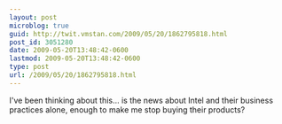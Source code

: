 ```yaml
---
layout: post
microblog: true
guid: http://twit.vmstan.com/2009/05/20/1862795818.html
post_id: 3051280
date: 2009-05-20T13:48:42-0600
lastmod: 2009-05-20T13:48:42-0600
type: post
url: /2009/05/20/1862795818.html
---
```

I've been thinking about this... is the news about Intel and their business practices alone, enough to make me stop buying their products?
